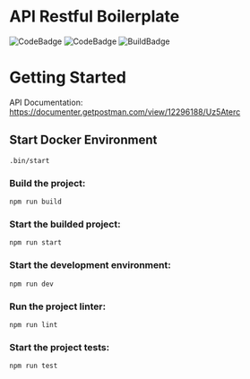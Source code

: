

# API Restful Boilerplate
![CodeBadge](https://img.shields.io/badge/TypeScript-4.7.2-black?logo=typescript)
![CodeBadge](https://img.shields.io/badge/Node-14.9.1-black?logo=node.js)
![BuildBadge](https://img.shields.io/badge/Build-passing-green)


# Getting Started

API Documentation: https://documenter.getpostman.com/view/12296188/Uz5Aterc

## Start Docker Environment

`.bin/start`

### Build the project:

`npm run build`

### Start the builded project:

`npm run start`

### Start the development environment:

`npm run dev`

### Run the project linter:

`npm run lint`

### Start the project tests:

`npm run test`
